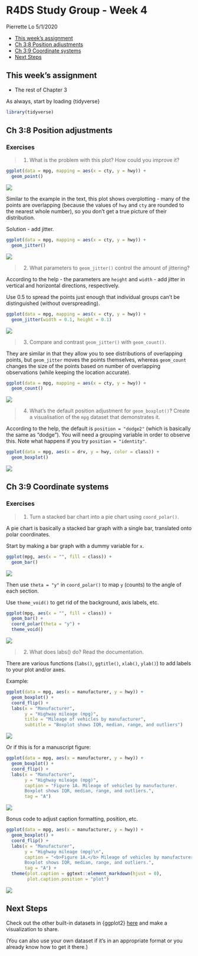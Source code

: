 R4DS Study Group - Week 4
================
Pierrette Lo
5/1/2020

  - [This week’s assignment](#this-weeks-assignment)
  - [Ch 3:8 Position adjustments](#ch-38-position-adjustments)
  - [Ch 3:9 Coordinate systems](#ch-39-coordinate-systems)
  - [Next Steps](#next-steps)

## This week’s assignment

  - The rest of Chapter 3

As always, start by loading {tidyverse}

``` r
library(tidyverse)
```

## Ch 3:8 Position adjustments

### Exercises

> 1.  What is the problem with this plot? How could you improve it?

``` r
ggplot(data = mpg, mapping = aes(x = cty, y = hwy)) + 
  geom_point()
```

![](r4ds_week4_files/figure-gfm/unnamed-chunk-2-1.png)<!-- -->

Similar to the example in the text, this plot shows overplotting - many
of the points are overlapping (because the values of `hwy` and `cty` are
rounded to the nearest whole number), so you don’t get a true picture of
their distribution.

Solution - add jitter.

``` r
ggplot(data = mpg, mapping = aes(x = cty, y = hwy)) + 
  geom_jitter()
```

![](r4ds_week4_files/figure-gfm/unnamed-chunk-3-1.png)<!-- -->

> 2.  What parameters to `geom_jitter()` control the amount of
>     jittering?

According to the help - the parameters are `height` and `width` - add
jitter in vertical and horizontal directions, respectively.

Use 0.5 to spread the points just enough that individual groups can’t be
distinguished (without overspreading).

``` r
ggplot(data = mpg, mapping = aes(x = cty, y = hwy)) + 
  geom_jitter(width = 0.1, height = 0.1)
```

![](r4ds_week4_files/figure-gfm/unnamed-chunk-4-1.png)<!-- -->

> 3.  Compare and contrast `geom_jitter()` with `geom_count()`.

They are similar in that they allow you to see distributions of
overlapping points, but `geom_jitter` moves the points themselves,
whereas `geom_count` changes the size of the points based on number of
overlapping observations (while keeping the location accurate).

``` r
ggplot(data = mpg, mapping = aes(x = cty, y = hwy)) + 
  geom_count()
```

![](r4ds_week4_files/figure-gfm/unnamed-chunk-5-1.png)<!-- -->

> 4.  What’s the default position adjustment for `geom_boxplot()`?
>     Create a visualisation of the `mpg` dataset that demonstrates it.

According to the help, the default is `position = "dodge2"` (which is
basically the same as “dodge”). You will need a grouping variable in
order to observe this. Note what happens if you try `position =
"identity"`.

``` r
ggplot(data = mpg, aes(x = drv, y = hwy, color = class)) +
  geom_boxplot()
```

![](r4ds_week4_files/figure-gfm/unnamed-chunk-6-1.png)<!-- -->

## Ch 3:9 Coordinate systems

### Exercises

> 1.  Turn a stacked bar chart into a pie chart using `coord_polar()`.

A pie chart is basically a stacked bar graph with a single bar,
translated onto polar coordinates.

Start by making a bar graph with a dummy variable for `x`.

``` r
ggplot(mpg, aes(x = "", fill = class)) +
  geom_bar()
```

![](r4ds_week4_files/figure-gfm/unnamed-chunk-7-1.png)<!-- -->

Then use `theta = "y"` in `coord_polar()` to map `y` (counts) to the
angle of each section.

Use `theme_void()` to get rid of the background, axis labels, etc.

``` r
ggplot(mpg, aes(x = "", fill = class)) +
  geom_bar() +
  coord_polar(theta = "y") +
  theme_void()
```

![](r4ds_week4_files/figure-gfm/unnamed-chunk-8-1.png)<!-- -->

> 2.  What does labs() do? Read the documentation.

There are various functions (`labs()`, `ggtitle()`, `xlab()`, `ylab()`)
to add labels to your plot and/or axes.

Example:

``` r
ggplot(data = mpg, aes(x = manufacturer, y = hwy)) +
  geom_boxplot() +
  coord_flip() +
  labs(x = "Manufacturer",
       y = "Highway mileage (mpg)",
       title = "Mileage of vehicles by manufacturer",
       subtitle = "Boxplot shows IQR, median, range, and outliers")
```

![](r4ds_week4_files/figure-gfm/unnamed-chunk-9-1.png)<!-- -->

Or if this is for a manuscript figure:

``` r
ggplot(data = mpg, aes(x = manufacturer, y = hwy)) +
  geom_boxplot() +
  coord_flip() +
  labs(x = "Manufacturer",
       y = "Highway mileage (mpg)",
       caption = "Figure 1A. Mileage of vehicles by manufacturer. 
       Boxplot shows IQR, median, range, and outliers.",
       tag = "A")
```

![](r4ds_week4_files/figure-gfm/unnamed-chunk-10-1.png)<!-- -->

Bonus code to adjust caption formatting, position, etc.

``` r
ggplot(data = mpg, aes(x = manufacturer, y = hwy)) +
  geom_boxplot() +
  coord_flip() +
  labs(x = "Manufacturer",
       y = "Highway mileage (mpg)\n",
       caption = "<b>Figure 1A.</b> Mileage of vehicles by manufacturer. 
       Boxplot shows IQR, median, range, and outliers.",
       tag = "A") +
  theme(plot.caption = ggtext::element_markdown(hjust = 0),
        plot.caption.position = "plot")
```

![](r4ds_week4_files/figure-gfm/unnamed-chunk-11-1.png)<!-- -->

## Next Steps

Check out the other built-in datasets in {ggplot2}
[here](https://ggplot2.tidyverse.org/reference/#section-data) and make a
visualization to share.

(You can also use your own dataset if it’s in an appropriate format or
you already know how to get it there.)
